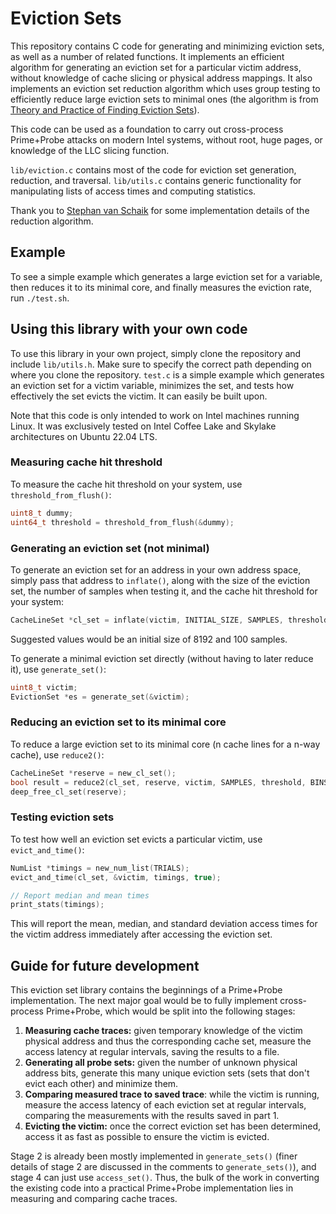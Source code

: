 # Eviction Sets

This repository contains C code for generating and minimizing eviction sets, as well as a number of related functions. It implements an efficient algorithm for generating an eviction set for a particular victim address, without knowledge of cache slicing or physical address mappings. It also implements an eviction set reduction algorithm which uses group testing to efficiently reduce large eviction sets to minimal ones  (the algorithm is from [Theory and Practice of Finding Eviction Sets](https://arxiv.org/pdf/1810.01497)).

This code can be used as a foundation to carry out cross-process Prime+Probe attacks on modern Intel systems, without root, huge pages, or knowledge of the LLC slicing function.

`lib/eviction.c` contains most of the code for eviction set generation, reduction, and traversal. `lib/utils.c` contains generic functionality for manipulating lists of access times and computing statistics.

Thank you to [Stephan van Schaik](https://codentium.com/about/) for some implementation details of the reduction algorithm.

## Example

To see a simple example which generates a large eviction set for a variable, then reduces it to its minimal core, and finally measures the eviction rate, run `./test.sh`.

## Using this library with your own code

To use this library in your own project, simply clone the repository and include `lib/utils.h`. Make sure to specify the correct path depending on where you clone the repository. `test.c` is a simple example which generates an eviction set for a victim variable, minimizes the set, and tests how effectively the set evicts the victim. It can easily be built upon.

Note that this code is only intended to work on Intel machines running Linux. It was exclusively tested on Intel Coffee Lake and Skylake architectures on Ubuntu 22.04 LTS.

### Measuring cache hit threshold

To measure the cache hit threshold on your system, use `threshold_from_flush()`:

```C
uint8_t dummy;
uint64_t threshold = threshold_from_flush(&dummy);
```

### Generating an eviction set (not minimal)

To generate an eviction set for an address in your own address space, simply pass that address to `inflate()`, along with the size of the eviction set, the number of samples when testing it, and the cache hit threshold for your system:

```C
CacheLineSet *cl_set = inflate(victim, INITIAL_SIZE, SAMPLES, threshold);
```

Suggested values would be an initial size of 8192 and 100 samples.

To generate a minimal eviction set directly (without having to later reduce it), use `generate_set()`:

```C
uint8_t victim;
EvictionSet *es = generate_set(&victim);
```


### Reducing an eviction set to its minimal core

To reduce a large eviction set to its minimal core (n cache lines for a n-way cache), use `reduce2()`:

```C
CacheLineSet *reserve = new_cl_set();
bool result = reduce2(cl_set, reserve, victim, SAMPLES, threshold, BINS);
deep_free_cl_set(reserve);
```

### Testing eviction sets

To test how well an eviction set evicts a particular victim, use `evict_and_time()`:

```C
NumList *timings = new_num_list(TRIALS);
evict_and_time(cl_set, &victim, timings, true);

// Report median and mean times
print_stats(timings);
```

This will report the mean, median, and standard deviation access times for the victim address immediately after accessing the eviction set.

## Guide for future development

This eviction set library contains the beginnings of a Prime+Probe implementation. The next major goal would be to fully implement cross-process Prime+Probe, which would be split into the following stages:

1. **Measuring cache traces:** given temporary knowledge of the victim physical address and thus the corresponding cache set, measure the access latency at regular intervals, saving the results to a file.
2. **Generating all probe sets:** given the number of unknown physical address bits, generate this many unique eviction sets (sets that don't evict each other) and minimize them.
3. **Comparing measured trace to saved trace**: while the victim is running, measure the access latency of each eviction set at regular intervals, comparing the measurements with the results saved in part 1.
4. **Evicting the victim:** once the correct eviction set has been determined, access it as fast as possible to ensure the victim is evicted.

Stage 2 is already been mostly implemented in `generate_sets()` (finer details of stage 2 are discussed in the comments to `generate_sets()`), and stage 4 can just use `access_set()`. Thus, the bulk of the work in converting the existing code into a practical Prime+Probe implementation lies in measuring and comparing cache traces.
